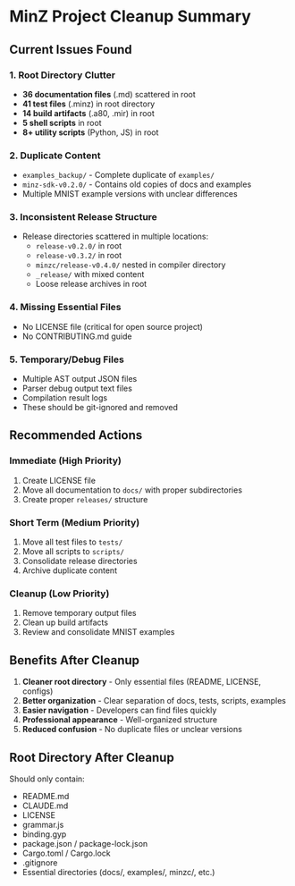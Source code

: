 # MinZ Project Cleanup Summary

## Current Issues Found

### 1. Root Directory Clutter
- **36 documentation files** (.md) scattered in root
- **41 test files** (.minz) in root directory  
- **14 build artifacts** (.a80, .mir) in root
- **5 shell scripts** in root
- **8+ utility scripts** (Python, JS) in root

### 2. Duplicate Content
- `examples_backup/` - Complete duplicate of `examples/`
- `minz-sdk-v0.2.0/` - Contains old copies of docs and examples
- Multiple MNIST example versions with unclear differences

### 3. Inconsistent Release Structure
- Release directories scattered in multiple locations:
  - `release-v0.2.0/` in root
  - `release-v0.3.2/` in root  
  - `minzc/release-v0.4.0/` nested in compiler directory
  - `_release/` with mixed content
  - Loose release archives in root

### 4. Missing Essential Files
- No LICENSE file (critical for open source project)
- No CONTRIBUTING.md guide

### 5. Temporary/Debug Files
- Multiple AST output JSON files
- Parser debug output text files
- Compilation result logs
- These should be git-ignored and removed

## Recommended Actions

### Immediate (High Priority)
1. Create LICENSE file
2. Move all documentation to `docs/` with proper subdirectories
3. Create proper `releases/` structure

### Short Term (Medium Priority)  
1. Move all test files to `tests/`
2. Move all scripts to `scripts/`
3. Consolidate release directories
4. Archive duplicate content

### Cleanup (Low Priority)
1. Remove temporary output files
2. Clean up build artifacts
3. Review and consolidate MNIST examples

## Benefits After Cleanup

1. **Cleaner root directory** - Only essential files (README, LICENSE, configs)
2. **Better organization** - Clear separation of docs, tests, scripts, examples
3. **Easier navigation** - Developers can find files quickly
4. **Professional appearance** - Well-organized structure
5. **Reduced confusion** - No duplicate files or unclear versions

## Root Directory After Cleanup
Should only contain:
- README.md
- CLAUDE.md  
- LICENSE
- grammar.js
- binding.gyp
- package.json / package-lock.json
- Cargo.toml / Cargo.lock
- .gitignore
- Essential directories (docs/, examples/, minzc/, etc.)